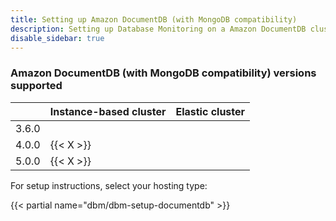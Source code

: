 ```yaml
---
title: Setting up Amazon DocumentDB (with MongoDB compatibility)
description: Setting up Database Monitoring on a Amazon DocumentDB cluster
disable_sidebar: true
---
```


### Amazon DocumentDB (with MongoDB compatibility) versions supported

|       | Instance-based cluster | Elastic cluster |
| ----- | ---------------------- | --------------- |
| 3.6.0 |                        |                 |
| 4.0.0 | {{< X >}}              |                 |
| 5.0.0 | {{< X >}}              |                 |

For setup instructions, select your hosting type:

{{< partial name="dbm/dbm-setup-documentdb" >}}
